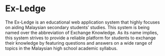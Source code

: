 # Ex-Ledge
The Ex-Ledge is an educational web application system that highly focuses on aiding Malaysian secondary students’ studies. This system is being named over the abbreviation of Exchange Knowledge. As its name implies, this system strives to provide a reliable platform for students to exchange their knowledge by featuring questions and answers on a wide range of topics in the Malaysian high school academic syllabus.
